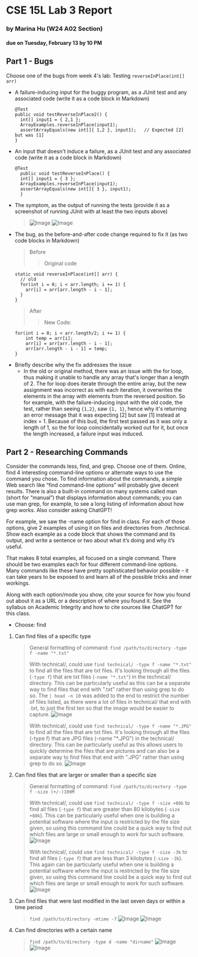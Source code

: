 # CSE 15L Lab 3 Report 
### by Marina Hu (W24 A02 Section)
#### due on Tuesday, February 13 by 10 PM

Part 1 - Bugs
--
Choose one of the bugs from week 4's lab: Testing `reverseInPlace(int[] arr)`

- A failure-inducing input for the buggy program, as a JUnit test and any associated code (write it as a code block in Markdown)
  ```
  @Test
  public void testReverseInPlace2() {
    int[] input1 = { 2,1 };
    ArrayExamples.reverseInPlace(input1);
    assertArrayEquals(new int[]{ 1,2 }, input1);   // Expected [2] but was [1]
  }
  ```
- An input that doesn't induce a failure, as a JUnit test and any associated code (write it as a code block in Markdown)
  ```
  @Test 
	public void testReverseInPlace() {
    int[] input1 = { 3 };
    ArrayExamples.reverseInPlace(input1);
    assertArrayEquals(new int[]{ 3 }, input1);
	}
  ```
- The symptom, as the output of running the tests (provide it as a screenshot of running JUnit with at least the two inputs above)
  > ![Image](lab_report_three_photos/nonfailure_inducing_test_no_terminal.JPG)
  > ![Image](lab_report_three_photos/failure_inducing_test_with_terminal.JPG)
- The bug, as the before-and-after code change required to fix it (as two code blocks in Markdown)
  > Before
  > > Original code
  ```
  static void reverseInPlace(int[] arr) {
    // old
    for(int i = 0; i < arr.length; i += 1) {
      arr[i] = arr[arr.length - i - 1];
    }
  }
  ```
  > After
  > > New Code:
  ```
  for(int i = 0; i < arr.length/2; i += 1) {
      int temp = arr[i];
      arr[i] = arr[arr.length - i - 1];
      arr[arr.length - i - 1] = temp;
  }
  ```
- Briefly describe why the fix addresses the issue
  - In the old or original method, there was an issue with the for loop, thus making it unable to handle any array that's longer than a length of 2. The for loop does iterate through the entire array, but the new assignment was incorrect as with each iteration, it overwrites the elements in the array with elements from the reversed position. So for example, with the failure-inducing input with the old code, the test, rather than seeing `{1,2}`, saw `{1, 1}`, hence why it's returning an error message that it was expecting [2] but saw [1] instead at index = 1. Because of this bud, the first test passed as it was only a length of 1, so the for loop coincidentally worked out for it, but once the length increased, a failure input was induced.


Part 2 - Researching Commands
--
Consider the commands less, find, and grep. Choose one of them. Online, find 4 interesting command-line options or alternate ways to use the command you chose. To find information about the commands, a simple Web search like “find command-line options” will probably give decent results. There is also a built-in command on many systems called man (short for “manual”) that displays information about commands; you can use man grep, for example, to see a long listing of information about how grep works. Also consider asking ChatGPT!

For example, we saw the -name option for find in class. For each of those options, give 2 examples of using it on files and directories from ./technical. Show each example as a code block that shows the command and its output, and write a sentence or two about what it’s doing and why it’s useful.

That makes 8 total examples, all focused on a single command. There should be two examples each for four different command-line options. Many commands like these have pretty sophisticated behavior possible – it can take years to be exposed to and learn all of the possible tricks and inner workings.

Along with each option/mode you show, cite your source for how you found out about it as a URL or a description of where you found it. See the syllabus on Academic Integrity and how to cite sources like ChatGPT for this class.

- Choose: find
1. Can find files of a specific type
   > General formatting of command: `find /path/to/directory -type f -name "*.txt"`
   >
   > With technical/, could use `find technical/ -type f -name "*.txt"` to find all the files that are txt files. It's looking through all the files (`-type f`) that are txt files (`-name "*.txt"`) in the technical/ directory. This can be particularly useful as this can be a separate way to find files that end with ".txt" rather than using grep to do so. The `| head -n 10` was added to the end to restrict the number of files listed, as there were a lot of files in technical/ that end with .txt, to just the first ten so that the image would be easier to capture.
   > ![Image](lab_report_three_photos/find_files_specific_type_1.JPG)
   >
   > With technical/, could use `find technical/ -type f -name "*.JPG"` to find all the files that are txt files. It's looking through all the files (-type f) that are JPG files (-name "*.JPG") in the technical/ directory. This can be particularly useful as this allows users to quickly determine the files that are pictures and can also be a separate way to find files that end with ".JPG" rather than using grep to do so.
   > ![Image](lab_report_three_photos/find_files_specific_type_2.JPG)
   > 
2. Can find files that are larger or smaller than a specific size
   > General formatting of command: `find /path/to/directory -type f -size (+/-)100M`
   >
   > With technical/, could use `find technical/ -type f -size +80k` to find all files (`-type f`) that are greater than 80 kilobytes (`-size +80k`). This can be particularly useful when one is building a potential software where the input is restricted by the file size given, so using this command line could be a quick way to find out which files are large or small enough to work for such software.  
   > ![Image](lab_report_three_photos/find_files_specific_size_1.JPG)
   >
   > With technical/, could use `find technical/ -type f -size -3k` to find all files (`-type f`) that are less than 3 kilobytes (`-size -3k`). This again can be particularly useful when one is building a potential software where the input is restricted by the file size given, so using this command line could be a quick way to find out which files are large or small enough to work for such software.  
   > ![Image](lab_report_three_photos/find_files_specific_size_2.JPG)
   > 
3. Can find files that were last modified in the last seven days or within a time period
   > `find /path/to/directory -mtime -7`
   > ![Image](lab_report_three_photos/find_files_last_modified_1.JPG)
   > ![Image](lab_report_three_photos/find_files_last_modified_2.JPG)
4. Can find directories with a certain name
   > `find /path/to/directory -type d -name "dirname"`
   > ![Image](lab_report_three_photos/find_specific_directory_1.JPG)
   > ![Image](lab_report_three_photos/find_specific_directory_2.JPG)
